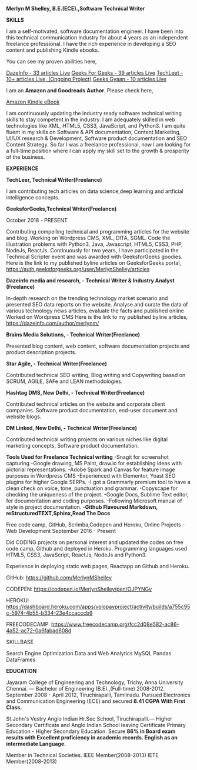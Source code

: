 **Merlyn M Shelley, B.E.(ECE).,Software Technical Writer**

**SKILLS** 

I am a self-motivated, software documentation engineer. I have been into this technical communication industry for about 4 years as an independent freelance professional. I have the rich experience in developing a SEO content and publishing Kindle ebooks.

You can see my proven abilities here,

[DazeInfo - 33 articles Live](https://dazeinfo.com/author/merlynm/#) 
[Geeks For Geeks - 39 articles Live](https://auth.geeksforgeeks.org/user/MerlynShelley/articles)
[TechLeet - 10+ articles Live, (Ongoing Project)](https://www.techleer.com/users/Merlyn_Shelley/) 
[Geeks Gyaan - 10 articles Live](https://www.geeksgyaan.com/author/merlyn)

I am an **Amazon and Goodreads Author**. Please check here,

[Amazon Kindle eBook](www.amazon.com/author/merlynshelley)

I am continuously updating the industry ready software technical writing skills to stay competent in the industry. I am adequately skilled in web technologies like XML, HTML5, CSS3, JavaScript, and Python3. I am quite fluent in my skills on Software & API documentation, Content Marketing, UI/UX research & Development, Software product documentation and SEO Content Strategy. So far I was a freelance professional, now I am looking for a full-time position where I can apply my skill set to the growth & prosperity of the business.

**EXPERIENCE**

**TechLeer, Technical Writer(Freelance)**

I am contributing tech articles on data science,deep learning and artficial intelligence concepts.

**GeeksforGeeks,Technical Writer(Freelance)**

October 2018 - PRESENT

Contributing compelling technical and programming articles for the website and blog. Working on Wordpress CMS, XML, DITA, SGML. Code the illustration problems with Python3, Java, Javascript, HTML5, CSS3, PHP, NodeJs, ReactJs. Continuously for two years, I have participated in the Technical Scripter event and was awarded with GeeksforGeeks goodies. Here is the link to my published byline articles on GeeksforGeeks portal, https://auth.geeksforgeeks.org/user/MerlynShelley/articles

**Dazeinfo media and research, - Technical Writer & Industry Analyst (Freelance)**

In-depth research on the trending technology market scenario and presented SEO data reports on the website. Analyse and curate the data of various technology news articles, evaluate the facts and published online Worked on Wordpress CMS Here is the link to my published byline articles, https://dazeinfo.com/author/merlynm/

**Brains Media Solutions,  - Technical Writer(Freelance)**

Presented blog content, web content, software documentation projects and product description projects.

**Star Agile, - Technical Writer(Freelance)**

Contributed technical SEO writing, Blog writing and Copywriting based on SCRUM, AGILE, SAFe and LEAN methodologies.

**Hashtag DMS, New Delhi, - Technical Writer(Freelance)**

Contributed technical articles on the website and corporate client companies. Software product documentation, end-user document and website blogs.

**DM Linked, New Delhi, - Technical Writer(Freelance)**

Contributed technical writing projects on various niches like digital marketing concepts, Software product documentation.

**Tools Used for Freelance Technical writing** 
-Snagit for screenshot capturing 
-Google drawing, MS Paint, draw.io for establishing ideas with pictorial representations. 
-Adobe Spark and Canvas for feature image purposes in Wordpress CMS 
-Experienced with Elementor, Yoast SEO plugins for higher Google SERPs. 
-I got a Grammarly premium tool to have a clean check on voice, tone, punctuation and grammar. 
-Copyscape for checking the uniqueness of the project. 
-Google Docs, Sublime Text editor, for documentation and coding purposes. 
-Following Microsoft manual of style in project documentation. 
-**Github Flavoured Markdown, reStructuredTEXT,Sphinx,Read The Docs**

Free code camp, GitHub, Scrimba,Codepen and Heroku, Online Projects - Web Development September 2016 - Present

Did CODING projects on personal interest and updated the codes on free code camp, Github and deployed in Heroku. Programming languages used HTML5, CSS3, JavaScript, ReactJs, NodeJs and Python3.

Experience in deploying static web pages, Reactapp on Github and Heroku.

GitHub: https://github.com/MerlynMShelley

CODEPEN: https://codepen.io/MerlynShelley/pen/OJPYNGv

HEROKU: https://dashboard.heroku.com/apps/volopayproject/activity/builds/a755c95c-5974-4b55-b334-23e4ccacccb9

FREECODECAMP: https://www.freecodecamp.org/fcc2d08e582-ac86-4a52-ac72-0a6fabad608d

SKILLBASE

Search Engine Optimization Data and Web Analytics MySQL Pandas DataFrames

**EDUCATION**

Jayaram College of Engineering and Technology, Trichy, Anna University Chennai. 
— Bachelor of Engineering (B.E).,(Full-time) 2008-2012. 
September 2008 - April 2012, Tiruchirapalli, Tamilnadu. Pursued Electronics and Communication Engineering (ECE) and secured **8.41 CGPA With First Class.**

St.John's Vestry Anglo Indian Hr.Sec School, Tiruchirapalli.— Higher Secondary Certificate and Anglo Indian School leaving Certificate Primary Education - Higher Secondary Education. Secure **86% in Board exam results with Excellent proficiency in academic records. English as an intermediate Language.**

Member in Technical Societies. IEEE Member(2008-2013) IETE Member(2008-2013)
